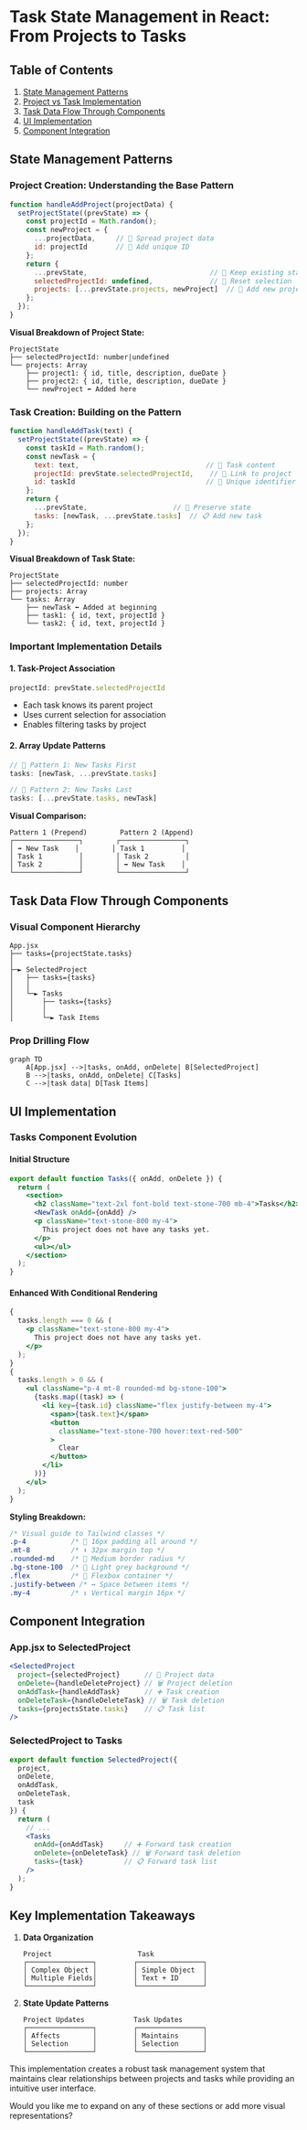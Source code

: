 # Task State Management in React: From Projects to Tasks

## Table of Contents
1. [State Management Patterns](#state-management-patterns)
2. [Project vs Task Implementation](#project-vs-task-implementation)
3. [Task Data Flow Through Components](#task-data-flow)
4. [UI Implementation](#ui-implementation)
5. [Component Integration](#component-integration)

## State Management Patterns

### Project Creation: Understanding the Base Pattern
```jsx
function handleAddProject(projectData) {
  setProjectState((prevState) => {
    const projectId = Math.random();
    const newProject = {
      ...projectData,     // 📄 Spread project data
      id: projectId       // 🔑 Add unique ID
    };
    return {
      ...prevState,                              // 🔄 Keep existing state
      selectedProjectId: undefined,              // 🔲 Reset selection
      projects: [...prevState.projects, newProject]  // 📝 Add new project
    };
  });
}
```

**Visual Breakdown of Project State:**
```
ProjectState
├── selectedProjectId: number|undefined
└── projects: Array
    ├── project1: { id, title, description, dueDate }
    ├── project2: { id, title, description, dueDate }
    └── newProject ⬅️ Added here
```

### Task Creation: Building on the Pattern
```jsx
function handleAddTask(text) {
  setProjectState((prevState) => {
    const taskId = Math.random();
    const newTask = {
      text: text,                               // 📝 Task content
      projectId: prevState.selectedProjectId,    // 🔗 Link to project
      id: taskId                                // 🔑 Unique identifier
    };
    return {
      ...prevState,                     // 🔄 Preserve state
      tasks: [newTask, ...prevState.tasks]  // 📋 Add new task
    };
  });
}
```

**Visual Breakdown of Task State:**
```
ProjectState
├── selectedProjectId: number
├── projects: Array
└── tasks: Array
    ├── newTask ⬅️ Added at beginning
    ├── task1: { id, text, projectId }
    └── task2: { id, text, projectId }
```

### Important Implementation Details

#### 1. Task-Project Association
```jsx
projectId: prevState.selectedProjectId
```
- Each task knows its parent project
- Uses current selection for association
- Enables filtering tasks by project

#### 2. Array Update Patterns
```jsx
// 📍 Pattern 1: New Tasks First
tasks: [newTask, ...prevState.tasks]

// 📍 Pattern 2: New Tasks Last
tasks: [...prevState.tasks, newTask]
```

**Visual Comparison:**
```
Pattern 1 (Prepend)        Pattern 2 (Append)
┌────────────────┐        ┌────────────────┐
│ ➡️ New Task    │        │ Task 1         │
│ Task 1         │        │ Task 2         │
│ Task 2         │        │ ➡️ New Task    │
└────────────────┘        └────────────────┘
```

## Task Data Flow Through Components

### Visual Component Hierarchy
```
App.jsx
├── tasks={projectState.tasks}
│
├─► SelectedProject
│   ├── tasks={tasks}
│   │
│   └─► Tasks
│       ├── tasks={tasks}
│       │
│       └─► Task Items
```

### Prop Drilling Flow
```mermaid
graph TD
    A[App.jsx] -->|tasks, onAdd, onDelete| B[SelectedProject]
    B -->|tasks, onAdd, onDelete| C[Tasks]
    C -->|task data| D[Task Items]
```

## UI Implementation

### Tasks Component Evolution

#### Initial Structure
```jsx
export default function Tasks({ onAdd, onDelete }) {
  return (
    <section>
      <h2 className="text-2xl font-bold text-stone-700 mb-4">Tasks</h2>
      <NewTask onAdd={onAdd} />
      <p className="text-stone-800 my-4">
        This project does not have any tasks yet.
      </p>
      <ul></ul>
    </section>
  );
}
```

#### Enhanced With Conditional Rendering
```jsx
{
  tasks.length === 0 && (
    <p className="text-stone-800 my-4">
      This project does not have any tasks yet.
    </p>
  );
}
{
  tasks.length > 0 && (
    <ul className="p-4 mt-8 rounded-md bg-stone-100">
      {tasks.map((task) => (
        <li key={task.id} className="flex justify-between my-4">
          <span>{task.text}</span>
          <button 
            className="text-stone-700 hover:text-red-500"
          >
            Clear
          </button>
        </li>
      ))}
    </ul>
  );
}
```

**Styling Breakdown:**
```css
/* Visual guide to Tailwind classes */
.p-4           /* 📏 16px padding all around */
.mt-8          /* ⬇️ 32px margin top */
.rounded-md    /* 🔲 Medium border radius */
.bg-stone-100  /* 🎨 Light grey background */
.flex          /* 📐 Flexbox container */
.justify-between /* ↔️ Space between items */
.my-4          /* ↕️ Vertical margin 16px */
```

## Component Integration

### App.jsx to SelectedProject
```jsx
<SelectedProject
  project={selectedProject}      // 📄 Project data
  onDelete={handleDeleteProject} // 🗑️ Project deletion
  onAddTask={handleAddTask}      // ➕ Task creation
  onDeleteTask={handleDeleteTask} // 🗑️ Task deletion
  tasks={projectsState.tasks}    // 📋 Task list
/>
```

### SelectedProject to Tasks
```jsx
export default function SelectedProject({
  project,
  onDelete,
  onAddTask,
  onDeleteTask,
  task
}) {
  return (
    // ...
    <Tasks 
      onAdd={onAddTask}     // ➕ Forward task creation
      onDelete={onDeleteTask} // 🗑️ Forward task deletion
      tasks={task}          // 📋 Forward task list
    />
  );
}
```

## Key Implementation Takeaways

1. **Data Organization**
   ```
   Project                     Task
   ┌────────────────┐         ┌────────────────┐
   │ Complex Object │         │ Simple Object  │
   │ Multiple Fields│         │ Text + ID      │
   └────────────────┘         └────────────────┘
   ```

2. **State Update Patterns**
   ```
   Project Updates            Task Updates
   ┌────────────────┐         ┌────────────────┐
   │ Affects        │         │ Maintains      │
   │ Selection      │         │ Selection      │
   └────────────────┘         └────────────────┘
   ```

This implementation creates a robust task management system that maintains clear relationships between projects and tasks while providing an intuitive user interface.

Would you like me to expand on any of these sections or add more visual representations?